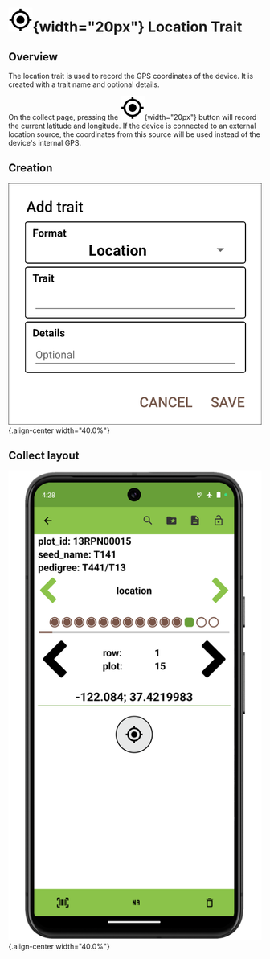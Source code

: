 ![location](/_static/icons/formats/crosshairs-gps.png){width="20px"} Location Trait
===================================================================================

Overview
--------

The location trait is used to record the GPS coordinates of the device.
It is created with a trait name and optional details.

On the collect page, pressing the
![location](/_static/icons/formats/crosshairs-gps.png){width="20px"}
button will record the current latitude and longitude. If the device is
connected to an external location source, the coordinates from this
source will be used instead of the device\'s internal GPS.

Creation
--------

![](/_static/images/traits/formats/create_location.png){.align-center
width="40.0%"}

Collect layout
--------------

![](/_static/images/traits/formats/collect_location_framed.png){.align-center
width="40.0%"}
